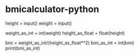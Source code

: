 # bmicalculator-python

height = input()
weight = input()

weight_as_int = int(weight)
height_as_float = float(height)

bmi = weight_as_int/(height_as_float**2)
bmi_as_int = int(bmi)
print(bmi_as_int)
